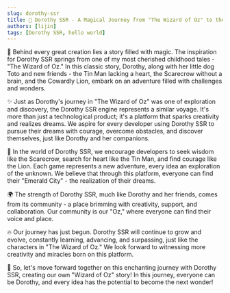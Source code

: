```yaml
---
slug: dorothy-ssr
title: 🌈 Dorothy SSR - A Magical Journey from "The Wizard of Oz" to the World of Gaming
authors: [lijin]
tags: [Dorothy SSR, hello world]
---
```


🌟 Behind every great creation lies a story filled with magic. The inspiration for Dorothy SSR springs from one of my most cherished childhood tales - "The Wizard of Oz." In this classic story, Dorothy, along with her little dog Toto and new friends - the Tin Man lacking a heart, the Scarecrow without a brain, and the Cowardly Lion, embark on an adventure filled with challenges and wonders.

✨ Just as Dorothy's journey in "The Wizard of Oz" was one of exploration and discovery, the Dorothy SSR engine represents a similar voyage. It's more than just a technological product; it's a platform that sparks creativity and realizes dreams. We aspire for every developer using Dorothy SSR to pursue their dreams with courage, overcome obstacles, and discover themselves, just like Dorothy and her companions.

🚀 In the world of Dorothy SSR, we encourage developers to seek wisdom like the Scarecrow, search for heart like the Tin Man, and find courage like the Lion. Each game represents a new adventure, every idea an exploration of the unknown. We believe that through this platform, everyone can find their "Emerald City" - the realization of their dreams.

🌍 The strength of Dorothy SSR, much like Dorothy and her friends, comes from its community - a place brimming with creativity, support, and collaboration. Our community is our "Oz," where everyone can find their voice and place.

🔥 Our journey has just begun. Dorothy SSR will continue to grow and evolve, constantly learning, advancing, and surpassing, just like the characters in "The Wizard of Oz." We look forward to witnessing more creativity and miracles born on this platform.

🤝 So, let's move forward together on this enchanting journey with Dorothy SSR, creating our own "Wizard of Oz" story! In this journey, everyone can be Dorothy, and every idea has the potential to become the next wonder!
